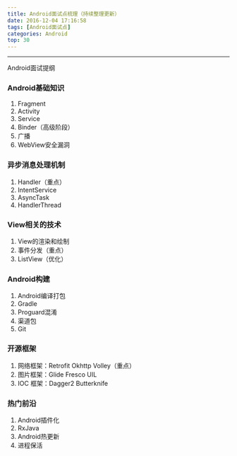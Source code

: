 ```yaml
---
title: Android面试点梳理（持续整理更新）
date: 2016-12-04 17:16:58
tags: [Android面试点]
categories: Android
top: 30
---
```


---
Android面试提纲

<!--more-->

### Android基础知识

1. Fragment
2. Activity
3. Service
4. Binder（高级阶段）
5. 广播
6. WebView安全漏洞

### 异步消息处理机制

1. Handler（重点）
2. IntentService
3. AsyncTask
4. HandlerThread

### View相关的技术

1. View的渲染和绘制
2. 事件分发（重点）
3. ListView（优化）

### Android构建

1. Android编译打包
2. Gradle
3. Proguard混淆
4. 渠道包
5. Git

### 开源框架

1. 网络框架：Retrofit  Okhttp Volley（重点）
2. 图片框架：Glide Fresco UIL
3. IOC 框架：Dagger2  Butterknife

### 热门前沿

1. Android插件化
2. RxJava
3. Android热更新
4. 进程保活






